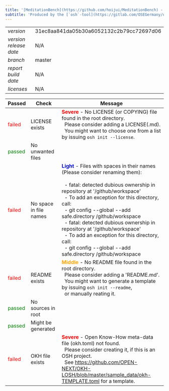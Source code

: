 ```yaml
---
title: '[MeditationBench](https://github.com/hoijui/MeditationBench) - [OSH](https://en.wikipedia.org/wiki/Open-source_hardware) quality report'
subtitle: 'Produced by the [`osh`-tool](https://gitlab.com/OSEGermany/osh-tool/)'
---
```


| | |
| --- | -------- |
| _version_ | 31ec8aa841da05b30a6052132c2b79cc72697d06 |
| _version release date_ | N/A |
| _branch_ | master |
| _report build date_ | N/A |
| _licenses_ | N/A |

| Passed | Check | Message |
| - | --- | ----- |
| <font color="red">failed</font> | LICENSE exists | <font color="red">__Severe__</font> - No LICENSE (or COPYING) file found in the root directory. <br>&nbsp;    Please consider adding a LICENSE(.md). <br>&nbsp;    You might want to choose one from a list by issuing `osh init --license`. |
| <font color="green">passed</font> | No unwanted files |  |
| <font color="red">failed</font> | No space in file names | <font color="light-blue">__Light__</font> - Files with spaces in their names (Please consider renaming them): <br>&nbsp;     <br>&nbsp;    - fatal: detected dubious ownership in repository at '/github/workspace' <br>&nbsp;    - To add an exception for this directory, call: <br>&nbsp;    - 	git config --global --add safe.directory /github/workspace <br>&nbsp;    - fatal: detected dubious ownership in repository at '/github/workspace' <br>&nbsp;    - To add an exception for this directory, call: <br>&nbsp;    - 	git config --global --add safe.directory /github/workspace |
| <font color="red">failed</font> | README exists | <font color="orange">__Middle__</font> - No README file found in the root directory. <br>&nbsp;    Please consider adding a 'README.md'. <br>&nbsp;    You might want to generate a template by issuing `osh init --readme`, <br>&nbsp;    or manually reating it. |
| <font color="green">passed</font> | No sources in root |  |
| <font color="green">passed</font> | Might be generated |  |
| <font color="red">failed</font> | OKH file exists | <font color="red">__Severe__</font> - Open Know-How meta-data file (okh.toml) not found. <br>&nbsp;    Please consider creating it, if this is an OSH project. <br>&nbsp;    See <https://github.com/OPEN-NEXT/OKH-LOSH/blob/master/sample_data/okh-TEMPLATE.toml> for a template. |
